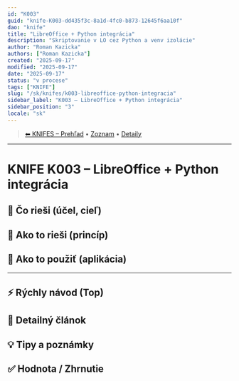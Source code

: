 ```yaml
---
id: "K003"
guid: "knife-K003-dd435f3c-8a1d-4fc0-b873-12645f6aa10f"
dao: "knife"
title: "LibreOffice + Python integrácia"
description: "Skriptovanie v LO cez Python a venv izolácie"
author: "Roman Kazicka"
authors: ["Roman Kazicka"]
created: "2025-09-17"
modified: "2025-09-17"
date: "2025-09-17"
status: "v procese"
tags: ["KNIFE"]
slug: "/sk/knifes/k003-libreoffice-python-integracia"
sidebar_label: "K003 – LibreOffice + Python integrácia"
sidebar_position: "3"
locale: "sk"
---
```

<!-- body:start -->

<!-- nav:knifes -->
> [⬅ KNIFES – Prehľad](../overview.md) • [Zoznam](../KNIFE_Overview_List.md) • [Detaily](../KNIFE_Overview_Details.md)
---
# KNIFE K003 – LibreOffice + Python integrácia

## 🎯 Čo rieši (účel, cieľ)

## 🧩 Ako to rieši (princíp)

## 🧪 Ako to použiť (aplikácia)

---

## ⚡ Rýchly návod (Top)

## 📜 Detailný článok

## 💡 Tipy a poznámky

## ✅ Hodnota / Zhrnutie
